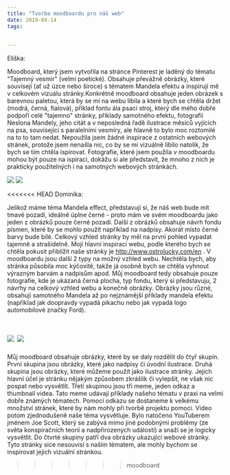 ```yaml
---
title: "Tvorba moodboardu pro náš web" 
date: 2019-04-14
tags: 
    

---
```

Eliška:

Moodboard, který jsem vytvořila na stránce Pinterest je laděný do tématu "Tajemný vesmír" (velmi poetické). Obsahuje převážně obrázky, které souvisejí (ať už úzce nebo široce) s tématem Mandela efektu a inspirují mě v celkovém vizuálu stránky.Konkrétně moodboard obsahuje jeden obrázek s barevnou paletou, která by se mi na webu líbila a které bych se chtěla držet (modrá, černá, fialová), příklad fontu ála psací stroj, který dle mého dobře podpoří celé "tajemno" stránky, příklady samotného efektu, fotografii Neslona Mandely, jeho citát a v neposledná řadě ilustrace měsíců vyjících na psa, související s paralelními vesmíry, ale hlavně to bylo moc roztomilé na to to tam nedat. Nepoužila jsem žádné inspirace z ostatních webových stránek, protože jsem nenašla nic, co by se mi vizuálně líbilo natolik, že bych se tím chtěla ispirovat. Fotografie, které jsem použila v moodboardu mohou být pouze na ispiraci, dokážu si ale představit, že mnoho z nich je prakticky použitelných i na samotných webových stránkách. 

![](https://i.pinimg.com/originals/46/5e/8d/465e8db900f964fc31708be513bdb3a8.png)
![](https://i.pinimg.com/originals/34/cc/3c/34cc3ca20d862da9f4101f4d1c13f029.png)

<<<<<<< HEAD
Dominika:

Jelikož máme téma Mandela effect, představuji si, že náš web bude mít tmavé pozadí, ideálně úplne černé - proto mám ve svém moodboardu jako jeden z obrázků pouze černé pozadí. Další z obrázků obsahuje návrh fondu písmen, které by se mohlo použít například na nadpisy. Akorát místo černé barvy bude bílé. Celkový vzhled stránky by měl na první pohled vypadat tajemně a strašidelně. Mojí hlavní inspirací webu, podle kterého bych se chtěla pokusit přiblížit naše stránky je http://www.ostrolucky.com/en . V moodboardu jsou další 2 typy na možný vzhled webu. Nechtěla bych, aby stránka působila moc kýčovitě, takže já osobně bych se chtěla vyhnout výrazným barvám a nadpisům apod. Můj moodboard tedy obsahuje pouze fotografie, kde je ukázaná černá plocha, typ fondu, který si představuju, 2 návrhy na celkový vzhled webu a konečně obrázky. Obrázky jsou různé, obsahují samotného Mandela až po nejznámější příklady mandela efektu (například jak doopravdy vypadá pikachu nebo jak vypadá logo automobilové značky Ford).

![](https://i.pinimg.com/originals/2b/c5/38/2bc538102e341c7f0325a096a5271ad5.png)
![](https://i.pinimg.com/originals/a4/af/91/a4af913164d65179f90414a10ddf4d5f.png)
=======
Můj moodboard obsahuje obrázky, které by se daly rozdělit do čtyř skupin. První skupina jsou obrázky, které jako nadpisy či úvodní ilustrace. Druhá skupina jsou obrázky, které můžeme použít jako ilustrace stránky. Jejich hlavní účel je stránku nějakým způsobem zkrášlik či vylepšit, ne však nic pospat nebo vysvětlit. Třetí skupinou jsou tři meme, jeden odkaz a thumbnail videa. Tato meme udávají příklady našeho tématu v praxi na velmi dobře známých tématech. Pomocí odkazu se dostaneme k velkému množství stránek, které by nám mohly při tvorbě projektu pomoci. Video potom zjednodušeně naše téma vysvětluje. Bylo natočeno YouTuberem jménem Joe Scott, který se zabývá mimo jiné  podobnými problémy (ze světa konspiračních teorií a nadpřirozených událostí) a snaží se je logicky vysvětlit. Do čtvrté skupiny patří dva obrázky ukazující webové stránky. Tyto stránky sice nesouvisí s naším tématem, ale mohly bychom se inspirovat jejich vizuální stránkou. 

[](https://is.muni.cz/www/481227/screen_moodboardu.png)
>>>>>>> moodboard
